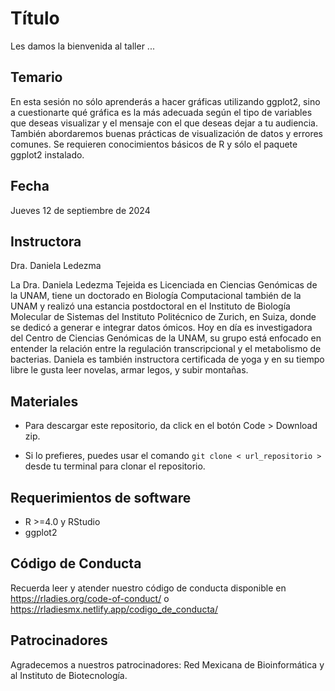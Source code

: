 # Título

Les damos la bienvenida al taller ...

## Temario

En esta sesión no sólo aprenderás a hacer gráficas utilizando ggplot2, sino a cuestionarte qué gráfica es la más adecuada según el tipo de variables que deseas visualizar y el mensaje con el que deseas dejar a tu audiencia. También abordaremos buenas prácticas de visualización de datos y errores comunes.
Se requieren conocimientos básicos de R y sólo el paquete ggplot2 instalado.

## Fecha 

Jueves 12 de septiembre de 2024

## Instructora

Dra. Daniela Ledezma

La Dra. Daniela Ledezma Tejeida es Licenciada en Ciencias Genómicas de la UNAM, tiene un doctorado en Biología Computacional también de la UNAM y realizó una estancia postdoctoral en el Instituto de Biología Molecular de Sistemas del Instituto Politécnico de Zurich, en Suiza, donde se dedicó a generar e integrar datos ómicos. Hoy en día es investigadora del Centro de Ciencias Genómicas de la UNAM, su grupo está enfocado en entender la relación entre la regulación transcripcional y el metabolismo de bacterias. Daniela es también instructora certificada de yoga y en su tiempo libre le gusta leer novelas, armar legos, y subir montañas.

## Materiales

- Para descargar este repositorio, da click en el botón Code > Download zip. 

- Si lo prefieres, puedes usar el comando `git clone < url_repositorio > ` desde tu terminal para clonar el repositorio.
  
## Requerimientos de software

- R >=4.0 y RStudio
- ggplot2

## Código de Conducta

Recuerda leer y atender nuestro código de conducta disponible en https://rladies.org/code-of-conduct/ o https://rladiesmx.netlify.app/codigo_de_conducta/

## Patrocinadores

Agradecemos a nuestros patrocinadores: Red Mexicana de Bioinformática y al Instituto de Biotecnología.
